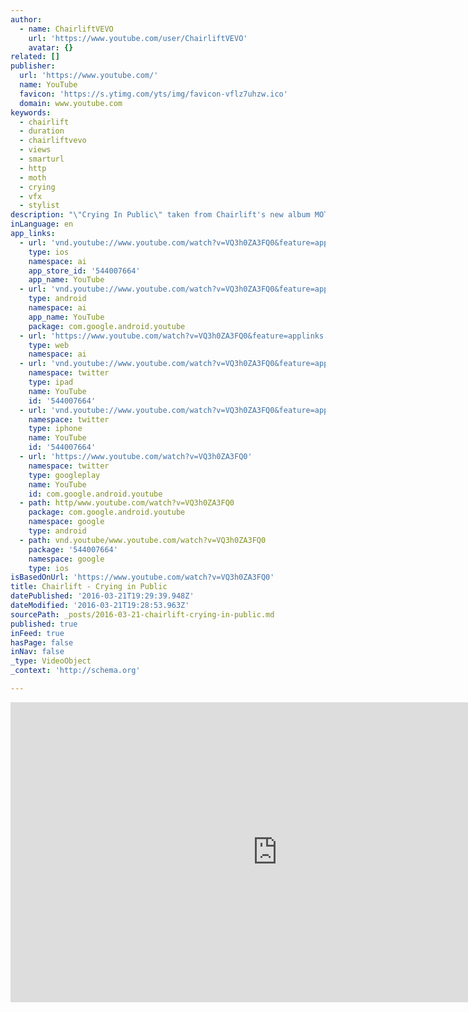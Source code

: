 ```yaml
---
author:
  - name: ChairliftVEVO
    url: 'https://www.youtube.com/user/ChairliftVEVO'
    avatar: {}
related: []
publisher:
  url: 'https://www.youtube.com/'
  name: YouTube
  favicon: 'https://s.ytimg.com/yts/img/favicon-vflz7uhzw.ico'
  domain: www.youtube.com
keywords:
  - chairlift
  - duration
  - chairliftvevo
  - views
  - smarturl
  - http
  - moth
  - crying
  - vfx
  - stylist
description: "\"Crying In Public\" taken from Chairlift's new album MOTH - out now MOTH on iTunes: http://smarturl.it/MOTHalbum MOTH on Amazon: http://smarturl.it/MOTHamazon MOTH on Google Play: http://smarturl.it/MOTHgp Stream MOTH on Spotify: http://smarturl.it/Chairliftsptfy Follow Chairlift: Website: http://chairlifted.com Facebook: http://facebook.com/Chairlift Twitter: http://twitter.com/Chairlifted Instagram: http://instagram.com/Chairlifted Spotify: http://smarturl.it/ChairliftSP Lyrics: http://genius.com/Chairlift-crying-in-public-lyrics Director: Allie Avital Producer: Andrew Krasniak Assistant Director: N."
inLanguage: en
app_links:
  - url: 'vnd.youtube://www.youtube.com/watch?v=VQ3h0ZA3FQ0&feature=applinks'
    type: ios
    namespace: ai
    app_store_id: '544007664'
    app_name: YouTube
  - url: 'vnd.youtube://www.youtube.com/watch?v=VQ3h0ZA3FQ0&feature=applinks'
    type: android
    namespace: ai
    app_name: YouTube
    package: com.google.android.youtube
  - url: 'https://www.youtube.com/watch?v=VQ3h0ZA3FQ0&feature=applinks'
    type: web
    namespace: ai
  - url: 'vnd.youtube://www.youtube.com/watch?v=VQ3h0ZA3FQ0&feature=applinks'
    namespace: twitter
    type: ipad
    name: YouTube
    id: '544007664'
  - url: 'vnd.youtube://www.youtube.com/watch?v=VQ3h0ZA3FQ0&feature=applinks'
    namespace: twitter
    type: iphone
    name: YouTube
    id: '544007664'
  - url: 'https://www.youtube.com/watch?v=VQ3h0ZA3FQ0'
    namespace: twitter
    type: googleplay
    name: YouTube
    id: com.google.android.youtube
  - path: http/www.youtube.com/watch?v=VQ3h0ZA3FQ0
    package: com.google.android.youtube
    namespace: google
    type: android
  - path: vnd.youtube/www.youtube.com/watch?v=VQ3h0ZA3FQ0
    package: '544007664'
    namespace: google
    type: ios
isBasedOnUrl: 'https://www.youtube.com/watch?v=VQ3h0ZA3FQ0'
title: Chairlift - Crying in Public
datePublished: '2016-03-21T19:29:39.948Z'
dateModified: '2016-03-21T19:28:53.963Z'
sourcePath: _posts/2016-03-21-chairlift-crying-in-public.md
published: true
inFeed: true
hasPage: false
inNav: false
_type: VideoObject
_context: 'http://schema.org'

---
```

<iframe src="https://cdn.embedly.com/widgets/media.html?src=https%3A%2F%2Fwww.youtube.com%2Fembed%2FVQ3h0ZA3FQ0%3Ffeature%3Doembed&amp;url=https%3A%2F%2Fwww.youtube.com%2Fwatch%3Fv%3DVQ3h0ZA3FQ0&amp;image=https%3A%2F%2Fi.ytimg.com%2Fvi%2FVQ3h0ZA3FQ0%2Fhqdefault.jpg&amp;key=b7d04c9b404c499eba89ee7072e1c4f7&amp;type=text%2Fhtml&amp;schema=youtube" width="854" height="480" scrolling="no" frameborder="0" allowfullscreen="allowfullscreen" style=""></iframe>